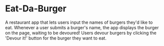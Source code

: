 # Eat-Da-Burger
A restaurant app that lets users input the names of burgers they'd like to eat. Whenever a user submits a burger's name, the app displays the burger on the page, waiting to be devoured! Users devour burgers by clicking the 'Devour it!' button for the burger they want to eat.
